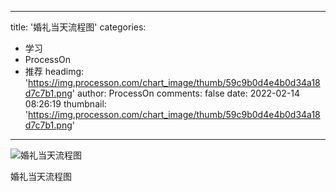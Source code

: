 
---
title: '婚礼当天流程图'
categories: 
 - 学习
 - ProcessOn
 - 推荐
headimg: 'https://img.processon.com/chart_image/thumb/59c9b0d4e4b0d34a18d7c7b1.png'
author: ProcessOn
comments: false
date: 2022-02-14 08:26:19
thumbnail: 'https://img.processon.com/chart_image/thumb/59c9b0d4e4b0d34a18d7c7b1.png'
---

<div>   
<img class="thumb" alt="婚礼当天流程图" src="https://img.processon.com/chart_image/thumb/59c9b0d4e4b0d34a18d7c7b1.png" referrerpolicy="no-referrer">
<p>婚礼当天流程图</p>  
</div>
            